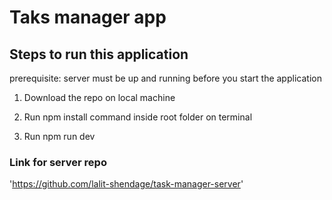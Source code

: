 # Taks manager app

## Steps to run this application

prerequisite: server must be up and running before you start the application

1. Download the repo on local machine 

2. Run npm install command inside root folder on terminal

3. Run npm run dev 


### Link for server repo

'https://github.com/lalit-shendage/task-manager-server'

